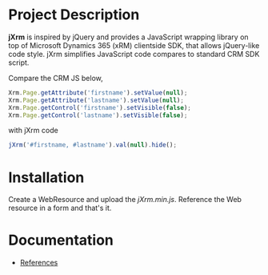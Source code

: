  
# Project Description
**jXrm** is inspired by jQuery and provides a JavaScript wrapping library on top of Microsoft Dynamics 365 (xRM) clientside SDK, that allows jQuery-like code style. jXrm simplifies JavaScript code compares to standard CRM SDK script.

Compare the CRM JS below,

```javascript
Xrm.Page.getAttribute('firstname').setValue(null);
Xrm.Page.getAttribute('lastname').setValue(null);
Xrm.Page.getControl('firstname').setVisible(false);
Xrm.Page.getControl('lastname').setVisible(false);
```
with jXrm code

```javascript
jXrm('#firstname, #lastname').val(null).hide();
```
# Installation
Create a WebResource and upload the _jXrm.min.js_. Reference the Web resource in a form and that's it.

# Documentation
* [References](https://github.com/jasonxi/jXrm/wiki/References)
